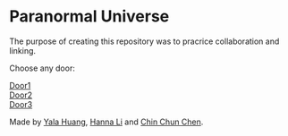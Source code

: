 # Paranormal Universe

The purpose of creating this repository was to pracrice collaboration and linking.

Choose any door:

[Door1](door1/twins.md)  
[Door2](door2/poltergeist.md)  
[Door3](door3/floating-head.md)  

Made by [Yala Huang](https://github.com/yalah5084), [Hanna Li](https://github.com/hannal7626) and [Chin Chun Chen](https://github.com/chinchunc9858).